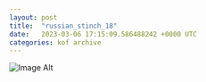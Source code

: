 ```yaml
---
layout:	post
title:	"russian_stinch_18"
date:	2023-03-06 17:15:09.586488242 +0000 UTC
categories:	kof archive
---
```


![Image Alt](https://k0f.github.io/assets/russian_stinch_18.png)